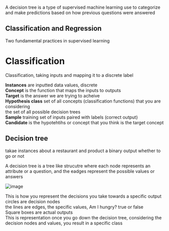 A decision tree is a type of supervised machine learning use to categorize and make predictions based on how previous questions were answered


## Classification and Regression
Two fundamental practices in supervised learning

# Classification
Classification, taking inputs and mapping it to a discrete label

**Instances** are inputted data values, discrete<br>
**Concept** is the function that maps the inputs to outputs<br>
**Target** is the answer we are trying to acheive<br>
**Hypothesis class** set of all concepts (classification functions) that you are considering<br>
the set of all possible decision trees<br>
**Sample** training set of  inputs paired with labels (correct output)<br>
**Candidate** is the hypotehtihs or concept that you think is the target concept


## Decision tree
takae instances about a restaurant and product a binary output whether to go or not

A decision tree is a tree like strucutre where each node represents an attribute or a question, and the eadges represent the possible values or answers<br>

![image](https://github.com/Swiftal13/Machine-Learning/assets/76588047/38065834-e06c-46a2-9264-d8f520e27357)

 This is how you represent the decisions you take towards a specific output
circles are decision nodes<br>
the lines are edges, the specific values, Am I hungry? true or false<br>
Square boxes are actual outputs<br>
This is representation
once you go down the decision tree, considering the decision nodes and values, you result in a specific class
